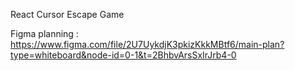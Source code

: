 React Cursor Escape Game

Figma planning : https://www.figma.com/file/2U7UykdjK3pkizKkkMBtf6/main-plan?type=whiteboard&node-id=0-1&t=2BhbvArsSxIrJrb4-0
